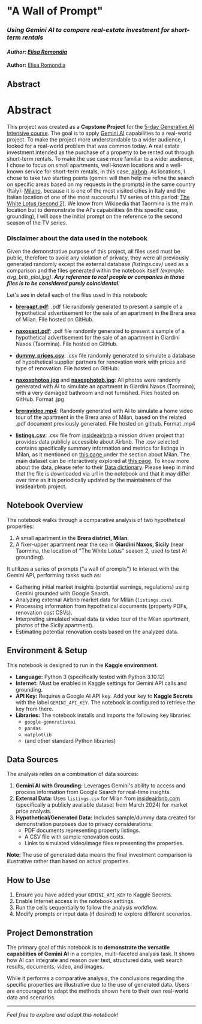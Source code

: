 # "A Wall of Prompt"
### _Using Gemini AI to compare real-estate investment for short-term rentals_
#### _Author: [Elisa Romondia](elisaromondia.it)_

**Author:** [Elisa Romondia](https://elisaromondia.it)

## Abstract

# Abstract
This project was created as a **Capstone Project** for the [5-day Generative AI Intensive course](https://rsvp.withgoogle.com/events/google-generative-ai-intensive). The goal is to apply [Gemini AI](https://gemini.google.com/) capabilities to a real-world project. To make the project more understandable to a wider audience, I looked for a real-world problem that was common today. A real estate investment intended as the purchase of a property to be rented out through short-term rentals. To make the use case more familiar to a wider audience, I chose to focus on small apartments, well-known locations and a well-known service for short-term rentals, in this case, [airbnb](https://www.airbnb.com/). As locations, I chose to take two starting points (gemini will then help me refine the search on specific areas based on my requests in the prompts) in the same country (Italy): [Milano](https://en.wikipedia.org/wiki/Milan), because it is one of the most visited cities in Italy and the Italian location of one of the most successful TV series of this period: [The White Lotus (second 2)](https://en.wikipedia.org/wiki/The_White_Lotus_season_2). We know from Wikipedia that Taormina is the main location but to demonstrate the AI's capabilities (in this specific case, grounding), I will base the initial prompt on the reference to the second season of the TV series.

### Disclaimer about the data used in the notebook
Given the demonstrative purpose of this project, all files used must be public, therefore to avoid any violation of privacy, they were all previously generated randomly except the external database _(listings.csv)_ used as a comparison and the files generated within the notebook itself _(example: avg_bnb_plot.jpg)_. _**Any reference to real people or companies in those files is to be considered purely coincidental.**_

Let's see in detail each of the files used in this notebook:

* **[breraapt.pdf](https://github.com/elicatinthebox/geminicapexp/blob/main/documents/breraapt.pdf)**: .pdf file randomly generated to present a sample of a hypothetical advertisement for the sale of an apartment in the Brera area of ​​Milan. File hosted on GitHub.
* **[naxosapt.pdf](https://github.com/elicatinthebox/geminicapexp/blob/main/documents/naxosapt.pdf)**: .pdf file randomly generated to present a sample of a hypothetical advertisement for the sale of an apartment in Giardini Naxos (Taormina). File hosted on GitHub.
* **[dummy_prices.csv](https://github.com/elicatinthebox/geminicapexp/blob/main/documents/dummy_prices.csv)**: .csv file randomly generated to simulate a database of hypothetical supplier partners for renovation work with prices and type of renovation. File hosted on GitHub.
* **[naxosphotoa.jpg](https://github.com/elicatinthebox/geminicapexp/blob/main/photos/naxosphotoa.jpg)** and **[naxosphotob.jpg](https://github.com/elicatinthebox/geminicapexp/blob/main/photos/naxosphotob.jpg)**: All photos were randomly generated with AI to simulate an apartment in Giardini Naxos (Taormina), with a very damaged bathroom and not furnished. Files hosted on GitHub. Format .jpg
* **[breravideo.mp4](https://github.com/elicatinthebox/geminicapexp/blob/main/videos/breravideo.mp4)**: Randomly generated with AI to simulate a home video tour of the apartment in the Brera area of ​​Milan, based on the related .pdf document previously generated. File hosted on github. Format .mp4




* **[listings.csv](https://data.insideairbnb.com/italy/lombardy/milan/2025-03-13/visualisations/listings.csv)**: .csv file from [insideairbnb](https://insideairbnb.com/) a mission driven project that provides data publicly accessible about Airbnb. The .csv selected contains specifically summary information and metrics for listings in Milan, as it mentioned on [this page ](https://insideairbnb.com/get-the-data/)under the section about Milan. The main dataset can be interactively explored at [this page](https://insideairbnb.com/milan/). To know more about the data, please refer to their [Data dictionary](https://docs.google.com/spreadsheets/d/1iWCNJcSutYqpULSQHlNyGInUvHg2BoUGoNRIGa6Szc4/edit?gid=1322284596#gid=1322284596). Please keep in mind that the file is downloaded via url in the notebook and that it may differ over time as it is periodically updated by the maintainers of the insideairbnb project.

## Notebook Overview

The notebook walks through a comparative analysis of two hypothetical properties:

1.  A small apartment in the **Brera district, Milan**.
2.  A fixer-upper apartment near the sea in **Giardini Naxos, Sicily** (near Taormina, the location of "The White Lotus" season 2, used to test AI grounding).

It utilizes a series of prompts ("a wall of prompts") to interact with the Gemini API, performing tasks such as:

* Gathering initial market insights (potential earnings, regulations) using Gemini grounded with Google Search.
* Analyzing external Airbnb market data for Milan (`listings.csv`).
* Processing information from hypothetical documents (property PDFs, renovation cost CSVs).
* Interpreting simulated visual data (a video tour of the Milan apartment, photos of the Sicily apartment).
* Estimating potential renovation costs based on the analyzed data.

## Environment & Setup

This notebook is designed to run in the **Kaggle environment**.

* **Language:** Python 3 (specifically tested with Python 3.10.12)
* **Internet:** Must be enabled in Kaggle settings for Gemini API calls and grounding.
* **API Key:** Requires a Google AI API key. Add your key to **Kaggle Secrets** with the label `GEMINI_API_KEY`. The notebook is configured to retrieve the key from there.
* **Libraries:** The notebook installs and imports the following key libraries:
    * `google-generativeai`
    * `pandas`
    * `matplotlib`
    * (and other standard Python libraries)

## Data Sources

The analysis relies on a combination of data sources:

1.  **Gemini AI with Grounding:** Leverages Gemini's ability to access and process information from Google Search for real-time insights.
2.  **External Data:** Uses `listings.csv` for Milan from [insideairbnb.com](http://insideairbnb.com/) (specifically a publicly available dataset from March 2024) for market price analysis.
3.  **Hypothetical/Generated Data:** Includes sample/dummy data created for demonstration purposes due to privacy considerations:
    * PDF documents representing property listings.
    * A CSV file with sample renovation costs.
    * Links to simulated video/image files representing the properties.

**Note:** The use of generated data means the final investment comparison is illustrative rather than based on actual properties.

## How to Use

1.  Ensure you have added your `GEMINI_API_KEY` to Kaggle Secrets.
2.  Enable Internet access in the notebook settings.
3.  Run the cells sequentially to follow the analysis workflow.
4.  Modify prompts or input data (if desired) to explore different scenarios.

## Project Demonstration

The primary goal of this notebook is to **demonstrate the versatile capabilities of Gemini AI** in a complex, multi-faceted analysis task. It shows how AI can integrate and reason over text, structured data, web search results, documents, video, and images.

While it performs a comparative analysis, the conclusions regarding the specific properties are illustrative due to the use of generated data. Users are encouraged to adapt the methods shown here to their own real-world data and scenarios.

---

*Feel free to explore and adapt this notebook!*
